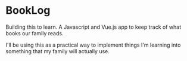 # BookLog
Building this to learn. A Javascript and Vue.js app to keep track of what books our family reads.

I'll be using this as a practical way to implement things I'm learning into something that my
family will actually use.
